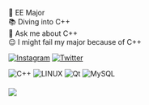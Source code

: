 🔋 EE Major<br>:books: Diving into C++<br>💬 Ask me about C++<br>:relieved: I might fail my major because of C++


[![Instagram](https://img.shields.io/badge/Instagram-%23E4405F.svg?logo=Instagram&logoColor=white)](https://instagram.com/energy_hz_frequencies) [![Twitter](https://img.shields.io/badge/Twitter-%231DA1F2.svg?logo=Twitter&logoColor=white)](https://twitter.com/theintjengineer)  

![C++](https://img.shields.io/badge/C%2B%2B-20%7C23-blue) ![LINUX](https://img.shields.io/badge/Linux-FCC624?style=plastic&logo=linux&logoColor=black) ![Qt](https://img.shields.io/badge/Qt-%23217346.svg?style=plastic&logo=Qt&logoColor=white) ![MySQL](https://img.shields.io/badge/mysql-%2300f.svg?style=plastic&logo=mysql&logoColor=white)  


#### [![](https://visitcount.itsvg.in/api?id=kelarov&icon=5&color=9)](https://visitcount.itsvg.in)

<!-- Proudly created with GPRM ( https://gprm.itsvg.in ) -->
